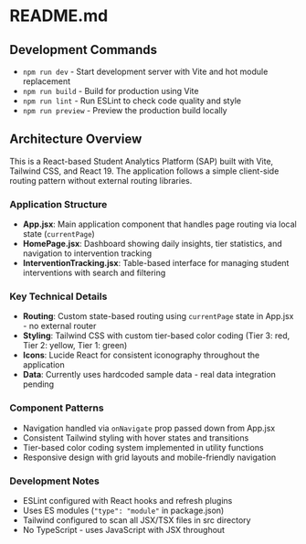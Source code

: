 # README.md

## Development Commands

- `npm run dev` - Start development server with Vite and hot module replacement
- `npm run build` - Build for production using Vite
- `npm run lint` - Run ESLint to check code quality and style
- `npm run preview` - Preview the production build locally

## Architecture Overview

This is a React-based Student Analytics Platform (SAP) built with Vite, Tailwind CSS, and React 19. The application follows a simple client-side routing pattern without external routing libraries.

### Application Structure

- **App.jsx**: Main application component that handles page routing via local state (`currentPage`)
- **HomePage.jsx**: Dashboard showing daily insights, tier statistics, and navigation to intervention tracking
- **InterventionTracking.jsx**: Table-based interface for managing student interventions with search and filtering

### Key Technical Details

- **Routing**: Custom state-based routing using `currentPage` state in App.jsx - no external router
- **Styling**: Tailwind CSS with custom tier-based color coding (Tier 3: red, Tier 2: yellow, Tier 1: green)
- **Icons**: Lucide React for consistent iconography throughout the application
- **Data**: Currently uses hardcoded sample data - real data integration pending

### Component Patterns

- Navigation handled via `onNavigate` prop passed down from App.jsx
- Consistent Tailwind styling with hover states and transitions
- Tier-based color coding system implemented in utility functions
- Responsive design with grid layouts and mobile-friendly navigation

### Development Notes

- ESLint configured with React hooks and refresh plugins
- Uses ES modules (`"type": "module"` in package.json)
- Tailwind configured to scan all JSX/TSX files in src directory
- No TypeScript - uses JavaScript with JSX throughout
